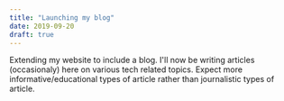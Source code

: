 ```yaml
---
title: "Launching my blog"
date: 2019-09-20
draft: true
---
```


Extending my website to include a blog. I'll now be writing articles
(occasionaly) here on various tech related topics. 
Expect more informative/educational types of article rather than journalistic
types of article.
